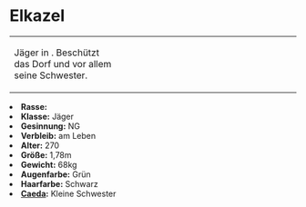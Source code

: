 # Elkazel

<primary-label ref="npc"/>

<secondary-label ref="faergria"/>

<secondary-label ref="farodris"/>

<table>
<tr><td>
<p>
Jäger in <a href="Duskwood.md" anchor="teryvnat"></a>. Beschützt das Dorf und vor allem seine Schwester.
</p>

</td><td width="300">
<!-- Edit here -->
<img src="elkhazel.png" alt="" />
</td></tr>
</table>

<procedure title="Allgemeine Informationen">
<list columns="3">
<li><b>Rasse:</b> <a href="Folks.md" anchor=""></a></li>
<li><b>Klasse:</b> Jäger</li>
<li><b>Gesinnung:</b> NG</li>
<li><b>Verbleib:</b> am Leben</li>
</list>
</procedure>

<procedure title="Aussehen">
<list columns="3">
<li><b>Alter:</b> 270</li>
<li><b>Größe:</b> 1,78m</li>
<li><b>Gewicht:</b> 68kg</li>
<li><b>Augenfarbe:</b> Grün</li>
<li><b>Haarfarbe:</b> Schwarz</li>
</list>
</procedure>

<procedure title="Beziehungen">
<list columns="3">
<li><b><a href="Caeda.md">Caeda</a>:</b> Kleine Schwester</li>
</list>
</procedure>

<!--
## Notizen

- **Ziele:** 
- **Geheimnisse:** 
-->